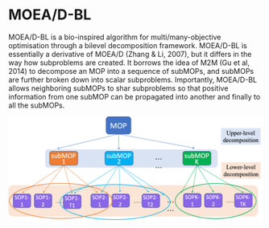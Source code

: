 # **MOEA/D-BL**


MOEA/D-BL is a bio-inspired algorithm for multi/many-objective optimisation through a bilevel decomposition framework. MOEA/D-BL is essentially a derivative of MOEA/D (Zhang & Li, 2007), but it differs in the way how subproblems are created. It borrows the idea of M2M (Gu et al, 2014) to decompose an MOP into a sequence of subMOPs, and subMOPs are further broken down into scalar subproblems. Importantly, MOEA/D-BL allows neighboring subMOPs to shar subproblems so that positive information from one subMOP can be propagated into another and finally to all the subMOPs.

![](MOEADBL.png)

